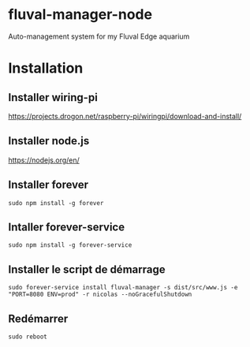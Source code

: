 # fluval-manager-node
Auto-management system for my Fluval Edge aquarium

# Installation
## Installer wiring-pi

https://projects.drogon.net/raspberry-pi/wiringpi/download-and-install/

## Installer node.js

https://nodejs.org/en/

## Installer forever 

`sudo npm install -g forever`

## Intaller forever-service

`sudo npm install -g forever-service`

## Installer le script de démarrage

`sudo forever-service install fluval-manager -s dist/src/www.js -e "PORT=8080 ENV=prod" -r nicolas --noGracefulShutdown`

## Redémarrer

`sudo reboot`

